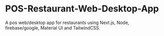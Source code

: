 # POS-Restaurant-Web-Desktop-App
A pos web/desktop app for restaurants using Next.js, Node, firebase/google, Material UI and TailwindCSS.
